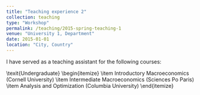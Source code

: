 ```yaml
---
title: "Teaching experience 2"
collection: teaching
type: "Workshop"
permalink: /teaching/2015-spring-teaching-1
venue: "University 1, Department"
date: 2015-01-01
location: "City, Country"
---
```


I have served as a teaching assistant for the following courses:

\texit{Undergraduate}
\begin{itemize}
\item Introductory Macroeconomics (Cornell University)
\item Intermediate Macroeconomics (Sciences Po Paris)
\item Analysis and Optimization (Columbia University)
\end{itemize}
